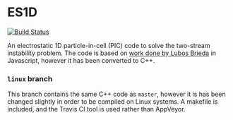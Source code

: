 # ES1D

[![Build Status](https://travis-ci.org/RKalampattel/ES1D.svg?branch=linux)](https://travis-ci.org/RKalampattel/ES1D)

An electrostatic 1D particle-in-cell (PIC) code to solve the two-stream instability problem. The code is based on [work done by Lubos Brieda](https://www.particleincell.com/2015/two-stream-instability/) in Javascript, however it has been converted to C++. 

### `linux` branch

This branch contains the same C++ code as `master`, however it is has been changed slightly in order to be compiled on Linux systems. A makefile is included, and the Travis CI tool is used rather than AppVeyor. 
